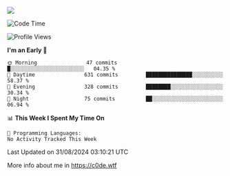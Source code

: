 <a href="https://wakatime.com"><img src="https://wakatime.com/share/@c0dezin/b7f18a7c-ab3a-40b8-8bc7-b1b7bf71f1d6.svg" /></a>

<!--START_SECTION:waka-->
![Code Time](http://img.shields.io/badge/Code%20Time-77%20hrs%2054%20mins-blue)

![Profile Views](http://img.shields.io/badge/Profile%20Views-0-blue)

**I'm an Early 🐤** 

```text
🌞 Morning                47 commits          █░░░░░░░░░░░░░░░░░░░░░░░░   04.35 % 
🌆 Daytime                631 commits         ███████████████░░░░░░░░░░   58.37 % 
🌃 Evening                328 commits         ████████░░░░░░░░░░░░░░░░░   30.34 % 
🌙 Night                  75 commits          ██░░░░░░░░░░░░░░░░░░░░░░░   06.94 % 
```


📊 **This Week I Spent My Time On** 

```text
💬 Programming Languages: 
No Activity Tracked This Week
```


 Last Updated on 31/08/2024 03:10:21 UTC
<!--END_SECTION:waka-->

More info about me in https://c0de.wtf
